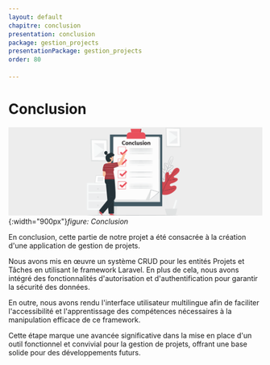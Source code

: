 ```yaml
---
layout: default
chapitre: conclusion
presentation: conclusion
package: gestion_projects
presentationPackage: gestion_projects
order: 80

---
```

# Conclusion

![Conclusion](./images/conclusion.png){:width="900px"}*figure: Conclusion*

<!-- note -->

En conclusion, cette partie de notre projet a été consacrée à la création d'une application de gestion de projets.

Nous avons mis en œuvre un système CRUD pour les entités Projets et Tâches en utilisant le framework Laravel. En plus de cela, nous avons intégré des fonctionnalités d'autorisation et d'authentification pour garantir la sécurité des données.

En outre, nous avons rendu l'interface utilisateur multilingue afin de faciliter l'accessibilité et l'apprentissage des compétences nécessaires à la manipulation efficace de ce framework.

Cette étape marque une avancée significative dans la mise en place d'un outil fonctionnel et convivial pour la gestion de projets, offrant une base solide pour des développements futurs.

